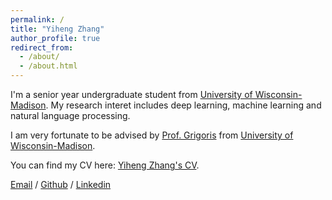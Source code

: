 ```yaml
---
permalink: /
title: "Yiheng Zhang"
author_profile: true
redirect_from: 
  - /about/
  - /about.html
---
```


I'm a senior year undergraduate student from [University of Wisconsin-Madison](https://www.wisc.edu/). My research interet includes deep learning, machine learning and natural language processing.

I am very fortunate to be advised by [Prof. Grigoris](https://grigorisg9gr.github.io/) from [University of Wisconsin-Madison](https://www.wisc.edu/).

You can find my CV here: [Yiheng Zhang's CV](../files/resume.pdf).

[Email](mailto:zhang2968@wisc.edu) / [Github](https://github.com/Yiheng0824) / [Linkedin](https://www.linkedin.com/in/yiheng-zhang-4a7023329/)

